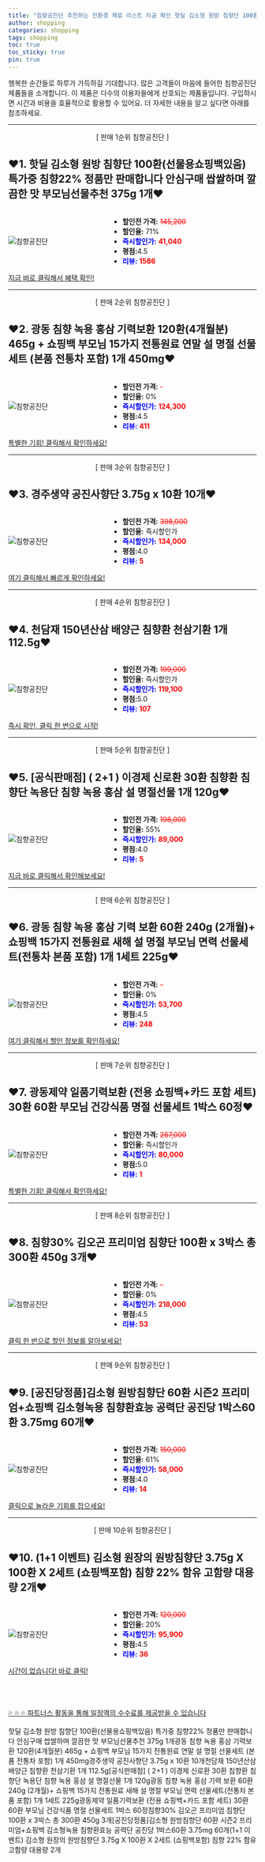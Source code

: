 ```yaml
---
title: "침향공진단 추천하는 친환경 재료 리스트 지금 확인 핫딜 김소형 원방 침향단 100환(선물용쇼핑백있음)"
author: shopping
categories: shopping
tags: shopping
toc: true
toc_sticky: true
pin: true
---
```

행복한 순간들로 하루가 가득하길 기대합니다. 많은 고객들이 마음에 들어한 침향공진단 제품들을 소개합니다. 이 제품은 다수의 이용자들에게 선호되는 제품들입니다. 구입하시면 시간과 비용을 효율적으로 활용할 수 있어요. 더 자세한 내용을 알고 싶다면 아래를 참조하세요.

---
<p class="toplist" style="margin: 0 auto; display: block; width: fit-content;">[ 판매 1순위 침향공진단 ]</p>

<h2><strong>❤️1. 핫딜 김소형 원방 침향단 100환(선물용쇼핑백있음) 특가중 침향22% 정품만 판매합니다 안심구매 쌉쌀하며 깔끔한 맛 부모님선물추천 375g 1개❤️</strong></h2>

<div style="display: flex; align-items: center;">
    <div style="flex: 0.4;">
        <img src="https://thumbnail8.coupangcdn.com/thumbnails/remote/230x230ex/image/vendor_inventory/b8a6/06905b0e9bb055876758f118624a44b4343eb5054933ab98e12646672efc.jpg" alt="침향공진단" style="max-width: 100%;">
    </div>
    <div style="flex: 0.6; margin-left: 10px;">
        <ul>
            <li><strong>할인전 가격:</strong> <del style="color: red;">145,200</del></li>
            <li><strong>할인율:</strong> 71%</li>
            <li><span style='color:blue'><strong>즉시할인가:</strong></span> <span style='color:red'><strong>41,040</strong></span></li>
            <li><strong>평점:</strong>4.5</li>
            <li><span style='color:blue'><strong>리뷰:</strong></span> <span style='color:red'><strong>1586</strong></span></li>
        </ul>
    </div>
</div>
<div class="center">
    <a href="https://selin100587.github.io?lptag=AF9450613&subid=githubio&pageKey=6018953892&traceid=V0-153&itemId=14259048437&vendorItemId=88549523749" class="myButton">
        지금 바로 클릭해서 혜택 확인!
    </a>
</div>


---
<p class="toplist" style="margin: 0 auto; display: block; width: fit-content;">[ 판매 2순위 침향공진단 ]</p>

<h2><strong>❤️2. 광동 침향 녹용 홍삼 기력보환 120환(4개월분) 465g + 쇼핑백 부모님 15가지 전통원료 연말 설 명절 선물세트 (본품 전통차 포함) 1개 450mg❤️</strong></h2>

<div style="display: flex; align-items: center;">
    <div style="flex: 0.4;">
        <img src="https://thumbnail9.coupangcdn.com/thumbnails/remote/230x230ex/image/vendor_inventory/5d34/a30c61085c326d9c6558000daa727f8f0cf27c3806c66b48c0358e487a94.png" alt="침향공진단" style="max-width: 100%;">
    </div>
    <div style="flex: 0.6; margin-left: 10px;">
        <ul>
            <li><strong>할인전 가격:</strong> <del style="color: red;">-</del></li>
            <li><strong>할인율:</strong> 0%</li>
            <li><span style='color:blue'><strong>즉시할인가:</strong></span> <span style='color:red'><strong>124,300</strong></span></li>
            <li><strong>평점:</strong>4.5</li>
            <li><span style='color:blue'><strong>리뷰:</strong></span> <span style='color:red'><strong>411</strong></span></li>
        </ul>
    </div>
</div>
<div class="center">
    <a href="https://selin100587.github.io?lptag=AF9450613&subid=githubio&pageKey=8203693599&traceid=V0-153&itemId=21190937923&vendorItemId=88790677065" class="myButton">
        특별한 기회! 클릭해서 확인하세요!
    </a>
</div>


---
<p class="toplist" style="margin: 0 auto; display: block; width: fit-content;">[ 판매 3순위 침향공진단 ]</p>

<h2><strong>❤️3. 경주생약 공진사향단 3.75g x 10환 10개❤️</strong></h2>

<div style="display: flex; align-items: center;">
    <div style="flex: 0.4;">
        <img src="https://thumbnail6.coupangcdn.com/thumbnails/remote/230x230ex/image/vendor_inventory/e754/2390811624e0c0b32c847606f9a03d4517698b085b60f37bd0026a3a3be9.jpg" alt="침향공진단" style="max-width: 100%;">
    </div>
    <div style="flex: 0.6; margin-left: 10px;">
        <ul>
            <li><strong>할인전 가격:</strong> <del style="color: red;">398,000</del></li>
            <li><strong>할인율:</strong> 즉시할인가</li>
            <li><span style='color:blue'><strong>즉시할인가:</strong></span> <span style='color:red'><strong>134,000</strong></span></li>
            <li><strong>평점:</strong>4.0</li>
            <li><span style='color:blue'><strong>리뷰:</strong></span> <span style='color:red'><strong>5</strong></span></li>
        </ul>
    </div>
</div>
<div class="center">
    <a href="https://selin100587.github.io?lptag=AF9450613&subid=githubio&pageKey=8120459522&traceid=V0-153&itemId=23033402518&vendorItemId=90068161314" class="myButton">
        여기 클릭해서 빠르게 확인하세요!
    </a>
</div>


---
<p class="toplist" style="margin: 0 auto; display: block; width: fit-content;">[ 판매 4순위 침향공진단 ]</p>

<h2><strong>❤️4. 천담재 150년산삼 배양근 침향환 천삼기환 1개 112.5g❤️</strong></h2>

<div style="display: flex; align-items: center;">
    <div style="flex: 0.4;">
        <img src="https://thumbnail10.coupangcdn.com/thumbnails/remote/230x230ex/image/vendor_inventory/7211/449ebd4f720c2c10185feca0ddc85633a3b4b5a52c27ed38b2d2e93c32fc.jpg" alt="침향공진단" style="max-width: 100%;">
    </div>
    <div style="flex: 0.6; margin-left: 10px;">
        <ul>
            <li><strong>할인전 가격:</strong> <del style="color: red;">199,000</del></li>
            <li><strong>할인율:</strong> 즉시할인가</li>
            <li><span style='color:blue'><strong>즉시할인가:</strong></span> <span style='color:red'><strong>119,100</strong></span></li>
            <li><strong>평점:</strong>5.0</li>
            <li><span style='color:blue'><strong>리뷰:</strong></span> <span style='color:red'><strong>107</strong></span></li>
        </ul>
    </div>
</div>
<div class="center">
    <a href="https://selin100587.github.io?lptag=AF9450613&subid=githubio&pageKey=7977748179&traceid=V0-153&itemId=22123165348&vendorItemId=90039959177" class="myButton">
        즉시 확인, 클릭 한 번으로 시작!
    </a>
</div>


---
<p class="toplist" style="margin: 0 auto; display: block; width: fit-content;">[ 판매 5순위 침향공진단 ]</p>

<h2><strong>❤️5. [공식판매점] ( 2+1 ) 이경제 신로환 30환 침향환 침향단 녹용단 침향 녹용 홍삼 설 명절선물 1개 120g❤️</strong></h2>

<div style="display: flex; align-items: center;">
    <div style="flex: 0.4;">
        <img src="https://thumbnail9.coupangcdn.com/thumbnails/remote/230x230ex/image/vendor_inventory/92bd/671e1c3311313fce2ba747ba24b745625b59ee961ae64c9db493422f7316.jpg" alt="침향공진단" style="max-width: 100%;">
    </div>
    <div style="flex: 0.6; margin-left: 10px;">
        <ul>
            <li><strong>할인전 가격:</strong> <del style="color: red;">198,000</del></li>
            <li><strong>할인율:</strong> 55%</li>
            <li><span style='color:blue'><strong>즉시할인가:</strong></span> <span style='color:red'><strong>89,000</strong></span></li>
            <li><strong>평점:</strong>4.0</li>
            <li><span style='color:blue'><strong>리뷰:</strong></span> <span style='color:red'><strong>5</strong></span></li>
        </ul>
    </div>
</div>
<div class="center">
    <a href="https://selin100587.github.io?lptag=AF9450613&subid=githubio&pageKey=8220213260&traceid=V0-153&itemId=17396860707&vendorItemId=84566343103" class="myButton">
        지금 바로 클릭해서 확인해보세요!
    </a>
</div>


---
<p class="toplist" style="margin: 0 auto; display: block; width: fit-content;">[ 판매 6순위 침향공진단 ]</p>

<h2><strong>❤️6. 광동 침향 녹용 홍삼 기력 보환 60환 240g (2개월)+ 쇼핑백 15가지 전통원료 새해 설 명절 부모님 면력 선물세트(전통차 본품 포함) 1개 1세트 225g❤️</strong></h2>

<div style="display: flex; align-items: center;">
    <div style="flex: 0.4;">
        <img src="https://thumbnail8.coupangcdn.com/thumbnails/remote/230x230ex/image/vendor_inventory/3361/f089270c73009f99b1a1de7754be49be147f7fc0a79f0722869bac6fdf40.jpg" alt="침향공진단" style="max-width: 100%;">
    </div>
    <div style="flex: 0.6; margin-left: 10px;">
        <ul>
            <li><strong>할인전 가격:</strong> <del style="color: red;">-</del></li>
            <li><strong>할인율:</strong> 0%</li>
            <li><span style='color:blue'><strong>즉시할인가:</strong></span> <span style='color:red'><strong>53,700</strong></span></li>
            <li><strong>평점:</strong>4.5</li>
            <li><span style='color:blue'><strong>리뷰:</strong></span> <span style='color:red'><strong>248</strong></span></li>
        </ul>
    </div>
</div>
<div class="center">
    <a href="https://selin100587.github.io?lptag=AF9450613&subid=githubio&pageKey=7858052394&traceid=V0-153&itemId=21436688955&vendorItemId=89851776977" class="myButton">
        여기 클릭해서 할인 정보를 확인하세요!
    </a>
</div>


---
<p class="toplist" style="margin: 0 auto; display: block; width: fit-content;">[ 판매 7순위 침향공진단 ]</p>

<h2><strong>❤️7. 광동제약 일품기력보환 (전용 쇼핑백+카드 포함 세트) 30환 60환 부모님 건강식품 명절 선물세트 1박스 60정❤️</strong></h2>

<div style="display: flex; align-items: center;">
    <div style="flex: 0.4;">
        <img src="https://thumbnail7.coupangcdn.com/thumbnails/remote/230x230ex/image/vendor_inventory/4ea2/c672b1694538668a338c32d610eee3f05f1c7b5fac32f9f5cfa677f05d14.jpg" alt="침향공진단" style="max-width: 100%;">
    </div>
    <div style="flex: 0.6; margin-left: 10px;">
        <ul>
            <li><strong>할인전 가격:</strong> <del style="color: red;">267,000</del></li>
            <li><strong>할인율:</strong> 즉시할인가</li>
            <li><span style='color:blue'><strong>즉시할인가:</strong></span> <span style='color:red'><strong>80,000</strong></span></li>
            <li><strong>평점:</strong>5.0</li>
            <li><span style='color:blue'><strong>리뷰:</strong></span> <span style='color:red'><strong>1</strong></span></li>
        </ul>
    </div>
</div>
<div class="center">
    <a href="https://selin100587.github.io?lptag=AF9450613&subid=githubio&pageKey=8211671016&traceid=V0-153&itemId=23572667529&vendorItemId=90785017272" class="myButton">
        특별한 기회! 클릭해서 확인하세요!
    </a>
</div>


---
<p class="toplist" style="margin: 0 auto; display: block; width: fit-content;">[ 판매 8순위 침향공진단 ]</p>

<h2><strong>❤️8. 침향30% 김오곤 프리미엄 침향단 100환 x 3박스 총 300환 450g 3개❤️</strong></h2>

<div style="display: flex; align-items: center;">
    <div style="flex: 0.4;">
        <img src="https://thumbnail10.coupangcdn.com/thumbnails/remote/230x230ex/image/vendor_inventory/087d/c30581f522c8afee2eab026e8aba1bae2f09ef7f4fa62f5398232c49ca9a.jpg" alt="침향공진단" style="max-width: 100%;">
    </div>
    <div style="flex: 0.6; margin-left: 10px;">
        <ul>
            <li><strong>할인전 가격:</strong> <del style="color: red;">-</del></li>
            <li><strong>할인율:</strong> 0%</li>
            <li><span style='color:blue'><strong>즉시할인가:</strong></span> <span style='color:red'><strong>218,000</strong></span></li>
            <li><strong>평점:</strong>4.5</li>
            <li><span style='color:blue'><strong>리뷰:</strong></span> <span style='color:red'><strong>53</strong></span></li>
        </ul>
    </div>
</div>
<div class="center">
    <a href="https://selin100587.github.io?lptag=AF9450613&subid=githubio&pageKey=7566482282&traceid=V0-153&itemId=20933919267&vendorItemId=88000615432" class="myButton">
        클릭 한 번으로 할인 정보를 알아보세요!
    </a>
</div>


---
<p class="toplist" style="margin: 0 auto; display: block; width: fit-content;">[ 판매 9순위 침향공진단 ]</p>

<h2><strong>❤️9. [공진당정품]김소형 원방침향단 60환 시즌2 프리미엄+쇼핑백 김소형녹용 침향환효능 공력단 공진당 1박스60환 3.75mg 60개❤️</strong></h2>

<div style="display: flex; align-items: center;">
    <div style="flex: 0.4;">
        <img src="https://thumbnail7.coupangcdn.com/thumbnails/remote/230x230ex/image/vendor_inventory/29c9/995dd568975eef3d944f64387d2a8c6b02f1a9ac6ea2f71534ad9700da5c.png" alt="침향공진단" style="max-width: 100%;">
    </div>
    <div style="flex: 0.6; margin-left: 10px;">
        <ul>
            <li><strong>할인전 가격:</strong> <del style="color: red;">150,000</del></li>
            <li><strong>할인율:</strong> 61%</li>
            <li><span style='color:blue'><strong>즉시할인가:</strong></span> <span style='color:red'><strong>58,000</strong></span></li>
            <li><strong>평점:</strong>4.0</li>
            <li><span style='color:blue'><strong>리뷰:</strong></span> <span style='color:red'><strong>14</strong></span></li>
        </ul>
    </div>
</div>
<div class="center">
    <a href="https://selin100587.github.io?lptag=AF9450613&subid=githubio&pageKey=7956611375&traceid=V0-153&itemId=21690285558&vendorItemId=88255164984" class="myButton">
        클릭으로 놀라운 기회를 잡으세요!
    </a>
</div>


---
<p class="toplist" style="margin: 0 auto; display: block; width: fit-content;">[ 판매 10순위 침향공진단 ]</p>

<h2><strong>❤️10. (1+1 이벤트) 김소형 원장의 원방침향단 3.75g X 100환 X 2세트 (쇼핑백포함) 침향 22% 함유 고함량 대용량 2개❤️</strong></h2>

<div style="display: flex; align-items: center;">
    <div style="flex: 0.4;">
        <img src="https://thumbnail7.coupangcdn.com/thumbnails/remote/230x230ex/image/vendor_inventory/7993/24a3ddc65b7315e5e30e237071e01cacc2e21364d505c0d6c5de34f0f3cb.jpg" alt="침향공진단" style="max-width: 100%;">
    </div>
    <div style="flex: 0.6; margin-left: 10px;">
        <ul>
            <li><strong>할인전 가격:</strong> <del style="color: red;">120,000</del></li>
            <li><strong>할인율:</strong> 20%</li>
            <li><span style='color:blue'><strong>즉시할인가:</strong></span> <span style='color:red'><strong>95,900</strong></span></li>
            <li><strong>평점:</strong>4.5</li>
            <li><span style='color:blue'><strong>리뷰:</strong></span> <span style='color:red'><strong>36</strong></span></li>
        </ul>
    </div>
</div>
<div class="center">
    <a href="https://selin100587.github.io?lptag=AF9450613&subid=githubio&pageKey=7764110849&traceid=V0-153&itemId=20943953997&vendorItemId=85434425152" class="myButton">
        시간이 없습니다! 바로 클릭!
    </a>
</div>

<br><br><br>[💦 💦 💦 파트너스 활동을 통해 일정액의 수수료를 제공받을 수 있습니다](https://link.coupang.com/a/bcpT2c)<br><br>핫딜 김소형 원방 침향단 100환(선물용쇼핑백있음) 특가중 침향22% 정품만 판매합니다 안심구매 쌉쌀하며 깔끔한 맛 부모님선물추천 375g 1개광동 침향 녹용 홍삼 기력보환 120환(4개월분) 465g + 쇼핑백 부모님 15가지 전통원료 연말 설 명절 선물세트 (본품 전통차 포함) 1개 450mg경주생약 공진사향단 3.75g x 10환 10개천담재 150년산삼 배양근 침향환 천삼기환 1개 112.5g[공식판매점] ( 2+1 ) 이경제 신로환 30환 침향환 침향단 녹용단 침향 녹용 홍삼 설 명절선물 1개 120g광동 침향 녹용 홍삼 기력 보환 60환 240g (2개월)+ 쇼핑백 15가지 전통원료 새해 설 명절 부모님 면력 선물세트(전통차 본품 포함) 1개 1세트 225g광동제약 일품기력보환 (전용 쇼핑백+카드 포함 세트) 30환 60환 부모님 건강식품 명절 선물세트 1박스 60정침향30% 김오곤 프리미엄 침향단 100환 x 3박스 총 300환 450g 3개[공진당정품]김소형 원방침향단 60환 시즌2 프리미엄+쇼핑백 김소형녹용 침향환효능 공력단 공진당 1박스60환 3.75mg 60개(1+1 이벤트) 김소형 원장의 원방침향단 3.75g X 100환 X 2세트 (쇼핑백포함) 침향 22% 함유 고함량 대용량 2개